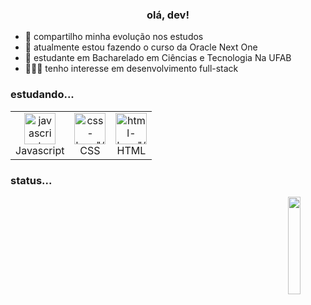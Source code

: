 <h3 align="center">olá, dev!</h3>

<div>
  
- 🍵 compartilho minha evolução nos estudos
- 📂 atualmente estou fazendo o curso da Oracle Next One
- 📝 estudante em Bacharelado em Ciências e Tecnologia Na UFAB
- 👨🏻‍💻 tenho interesse em desenvolvimento full-stack
</div>

<h3>estudando...</h3>

<table align="center">
  <tr>
    <td align="center">
      <img style="width: 50; max-width: 150;" src="https://github.com/user-attachments/assets/cb4cf253-9c7a-4930-9534-b98d404313ce" alt=javascript-logo"/>
      <br>Javascript
    </td>
    <td align="center">
      <img style="width: 50; max-width: 150;" src="https://github.com/user-attachments/assets/53fe8817-d642-455c-a3ac-e757e5a662d7" alt=css-logo"/>
      <br>CSS
    </td>
    <td align="center">
      <img style="width: 50; max-width: 150;" src="https://github.com/user-attachments/assets/99c79bdc-cac5-4c47-841c-c7ba0cabe723" alt=html-logo"/>
      <br>HTML
    </td>
  </tr>
</table>

<h3>status...</h3>
<div align = "center">
<img align="right" width="20%" src="https://github-readme-stats.vercel.app/api/top-langs/?username=ma1ferreira&cardType=github&bg_color=00000000&Text=000&title_color=FFFAFA%border_color=FFFAFA&card_width=100">
</div>


